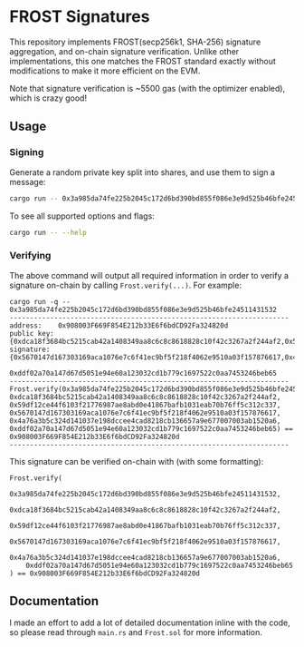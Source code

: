 # FROST Signatures

This repository implements FROST(secp256k1, SHA-256) signature aggregation, and on-chain signature verification. Unlike other implementations, this one matches the FROST standard exactly without modifications to make it more efficient on the EVM.

Note that signature verification is ~5500 gas (with the optimizer enabled), which is crazy good!

## Usage

### Signing

Generate a random private key split into shares, and use them to sign a message:

```sh
cargo run -- 0x3a985da74fe225b2045c172d6bd390bd855f086e3e9d525b46bfe24511431532
```

To see all supported options and flags:

```sh
cargo run -- --help
```

### Verifying

The above command will output all required information in order to verify a signature on-chain by calling `Frost.verify(...)`. For example:

```
cargo run -q -- 0x3a985da74fe225b2045c172d6bd390bd855f086e3e9d525b46bfe24511431532
---------------------------------------------------------------------
address:    0x908003F669F854E212b33E6f6bdCD92Fa324820d
public key: {0xdca18f3684bc5215cab42a1408349aa8c6c8c8618828c10f42c3267a2f244af2,0x59df12ce44f6103f21776987ae8abd0e41867bafb1031eab70b76ff5c312c337}
signature:  {0x5670147d167303169aca1076e7c6f41ec9bf5f218f4062e9510a03f157876617,0x4a76a3b5c324d141037e198dccee4cad8218cb136657a9e677007003ab1520a6}
            0xddf02a70a147d67d5051e94e60a123032cd1b779c1697522c0aa7453246beb65
---------------------------------------------------------------------
Frost.verify(0x3a985da74fe225b2045c172d6bd390bd855f086e3e9d525b46bfe24511431532, 0xdca18f3684bc5215cab42a1408349aa8c6c8c8618828c10f42c3267a2f244af2, 0x59df12ce44f6103f21776987ae8abd0e41867bafb1031eab70b76ff5c312c337, 0x5670147d167303169aca1076e7c6f41ec9bf5f218f4062e9510a03f157876617, 0x4a76a3b5c324d141037e198dccee4cad8218cb136657a9e677007003ab1520a6, 0xddf02a70a147d67d5051e94e60a123032cd1b779c1697522c0aa7453246beb65) == 0x908003F669F854E212b33E6f6bdCD92Fa324820d
---------------------------------------------------------------------
```

This signature can be verified on-chain with (with some formatting):

```sol
Frost.verify(
    0x3a985da74fe225b2045c172d6bd390bd855f086e3e9d525b46bfe24511431532,
    0xdca18f3684bc5215cab42a1408349aa8c6c8c8618828c10f42c3267a2f244af2,
    0x59df12ce44f6103f21776987ae8abd0e41867bafb1031eab70b76ff5c312c337,
    0x5670147d167303169aca1076e7c6f41ec9bf5f218f4062e9510a03f157876617,
    0x4a76a3b5c324d141037e198dccee4cad8218cb136657a9e677007003ab1520a6,
    0xddf02a70a147d67d5051e94e60a123032cd1b779c1697522c0aa7453246beb65
) == 0x908003F669F854E212b33E6f6bdCD92Fa324820d
```

## Documentation

I made an effort to add a lot of detailed documentation inline with the code, so please read through `main.rs` and `Frost.sol` for more information.
